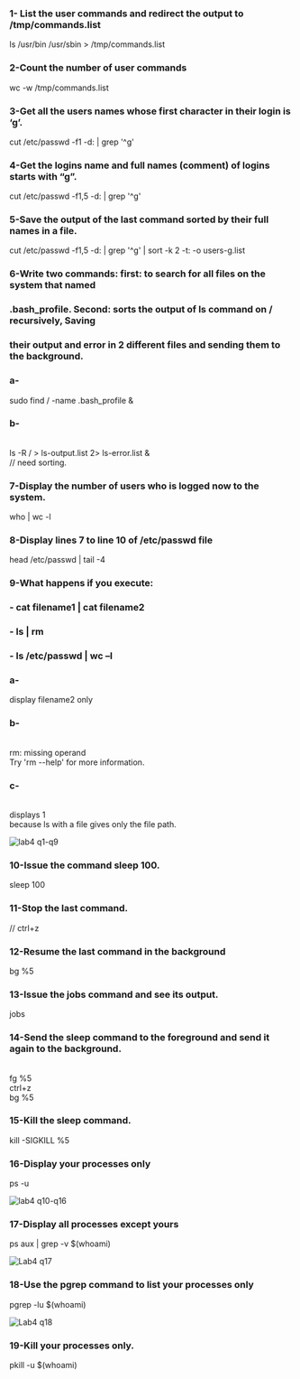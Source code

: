 ### 1- List the user commands and redirect the output to /tmp/commands.list
ls /usr/bin /usr/sbin > /tmp/commands.list

### 2-Count the number of user commands
wc -w /tmp/commands.list

### 3-Get all the users names whose first character in their login is ‘g’.
cut /etc/passwd -f1 -d: | grep '^g'

### 4-Get the logins name and full names (comment) of logins starts with “g”.
cut /etc/passwd -f1,5 -d: | grep '^g'

### 5-Save the output of the last command sorted by their full names in a file.
cut /etc/passwd -f1,5 -d: | grep '^g' | sort -k 2 -t: -o users-g.list

### 6-Write two commands: first: to search for all files on the system that named
### .bash_profile. Second: sorts the output of ls command on / recursively, Saving
### their output and error in 2 different files and sending them to the background.
### a-
sudo find / -name .bash_profile &
### b-
<br> ls -R / > ls-output.list 2> ls-error.list &
<br> // need sorting.

### 7-Display the number of users who is logged now to the system.
who | wc -l

### 8-Display lines 7 to line 10 of /etc/passwd file
head /etc/passwd | tail -4

### 9-What happens if you execute:
### - cat filename1 | cat filename2
### - ls | rm
### - ls /etc/passwd | wc –l
### a-
display filename2 only
### b-
<br> rm: missing operand
<br> Try 'rm --help' for more information.
### c-
<br> displays 1 
<br> because ls with a file gives only the file path.

![lab4 q1-q9](https://github.com/hussein-elmlah/ITI-Labs-Hussein-Eid/assets/147069168/550fa0e8-c0f6-4ce7-980b-5b2c5e82ce7a)


### 10-Issue the command sleep 100.
sleep 100

### 11-Stop the last command.
// ctrl+z

### 12-Resume the last command in the background
bg %5

### 13-Issue the jobs command and see its output.
jobs

### 14-Send the sleep command to the foreground and send it again to the background.
<br> fg %5
<br> ctrl+z
<br> bg %5

### 15-Kill the sleep command.
kill -SIGKILL %5

### 16-Display your processes only
ps -u

![lab4 q10-q16](https://github.com/hussein-elmlah/ITI-Labs-Hussein-Eid/assets/147069168/1daee9a0-2dd5-436e-92ed-16019babcfad)


### 17-Display all processes except yours
ps aux | grep -v $(whoami)

![Lab4 q17](https://github.com/hussein-elmlah/ITI-Labs-Hussein-Eid/assets/147069168/8a444772-fcd1-47dd-9d3a-3f8d4db7e80d)


### 18-Use the pgrep command to list your processes only
pgrep -lu $(whoami)

![Lab4 q18](https://github.com/hussein-elmlah/ITI-Labs-Hussein-Eid/assets/147069168/17367920-27e2-43b6-b885-0987878e27c7)


### 19-Kill your processes only.
pkill -u $(whoami)
